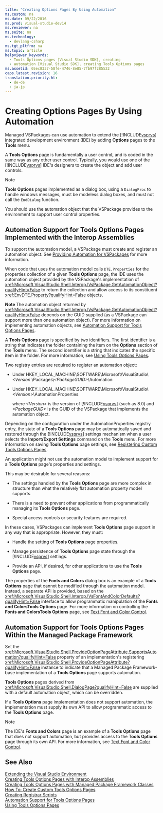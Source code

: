 ```yaml
---
title: "Creating Options Pages By Using Automation"
ms.custom: na
ms.date: 09/22/2016
ms.prod: visual-studio-dev14
ms.reviewer: na
ms.suite: na
ms.technology: 
  - devlang-csharp
ms.tgt_pltfrm: na
ms.topic: article
helpviewer_keywords: 
  - Tools Options pages [Visual Studio SDK], creating
  - automation [Visual Studio SDK], creating Tools Options pages
ms.assetid: 05ec0337-58fe-4746-8e85-7fb97f285522
caps.latest.revision: 16
translation.priority.ht: 
  - de-de
  - ja-jp
---
```

# Creating Options Pages By Using Automation
Managed VSPackages can use automation to extend the [!INCLUDE[vsprvs](../vs140/includes/vsprvs_md.md)] integrated development environment (IDE) by adding **Options** pages to the **Tools** menu.  
  
 A **Tools Options** page is fundamentally a user control, and is coded in the same way as any other user control. Typically, you would use one of the [!INCLUDE[vsprvs](../vs140/includes/vsprvs_md.md)] IDE's designers to create the object and add user controls.  
  
> [!NOTE]
>  **Tools Options** pages implemented as a dialog box, using a `DialogProc` to handle windows messages, must be modeless dialog boxes, and must not call the `EndDialog` function.  
  
 You should use the automation object that the VSPackage provides to the environment to support user control properties.  
  
## Automation Support for Tools Options Pages Implemented with the Interop Assemblies  
 To support the automation model, a VSPackage must create and register an automation object. See [Providing Automation for VSPackages](../vs140/providing-automation-for-vspackages.md) for more information.  
  
 When code that uses the automation model calls `DTE.Properties` for the properties collection of a given **Tools Options** page, the IDE uses the automation object provided by the VSPackage's implementation of <xref:Microsoft.VisualStudio.Shell.Interop.IVsPackage.GetAutomationObject?qualifyHint=False> to return the collection and allow access to its constituent <xref:EnvDTE.Property?qualifyHint=False> objects.  
  
 **Note** The automation object returned by <xref:Microsoft.VisualStudio.Shell.Interop.IVsPackage.GetAutomationObject?qualifyHint=False> depends on the GUID supplied (as a VSPackage can support more than one automation object). For more information on implementing automation objects, see [Automation Support for Tools Options Pages](../vs140/automation-support-for-options-pages.md).  
  
 A **Tools Options** page is specified by two identifiers. The first identifier is a string that indicates the folder containing the item on the **Options** section of the **Tools** menu. The second identifier is a string that indicates the specific item in the folder. For more information, see [Using Tools Options Pages](../vs140/using-options-pages.md).  
  
 Two registry entries are required to register an automation object:  
  
-   Under HKEY_LOCAL_MACHINE\SOFTWARE\Microsoft\VisualStudio\\*<Version* \Packages\\*<PackageGUID\>*\Automation  
  
-   Under HKEY_LOCAL_MACHINE\SOFTWARE\Microsoft\VisualStudio\\*<Version\>*\AutomationProperties  
  
     where *<Version\>* is the version of [!INCLUDE[vsprvs](../vs140/includes/vsprvs_md.md)] (such as 8.0) and *<PackageGUID\>* is the GUID of the VSPackage that implements the automation object.  
  
 Depending on the configuration under the AutomationProperties registry entry, the state of a **Tools Options** page may be automatically saved and restored through the [!INCLUDE[vsprvs](../vs140/includes/vsprvs_md.md)] settings mechanism when a user selects the **Import/Export Settings** command on the **Tools** menu. For more information on saving **Tools Options** page settings, see [Registering Custom Tools Options Pages](../vs140/registering-custom-options-pages.md).  
  
 An application might not use the automation model to implement support for a **Tools Options** page's properties and settings.  
  
 This may be desirable for several reasons:  
  
-   The settings handled by the **Tools Options** page are more complex in structure than what the relatively flat automation property model supports.  
  
-   There is a need to prevent other applications from programmatically managing its **Tools Options** page.  
  
-   Special access controls or security features are required.  
  
 In these cases, VSPackages can implement **Tools Options** page support in any way that is appropriate. However, they must:  
  
-   Handle the setting of **Tools Options** page properties.  
  
-   Manage persistence of **Tools Options** page state through the [!INCLUDE[vsprvs](../vs140/includes/vsprvs_md.md)] settings.  
  
-   Provide an API, if desired, for other applications to use the **Tools Options** page.  
  
 The properties of the **Fonts and Colors** dialog box is an example of a **Tools Options** page that cannot be modified through the automation model. Instead, a separate API is provided, based on the <xref:Microsoft.VisualStudio.Shell.Interop.IVsFontAndColorDefaults?qualifyHint=False> interface to allow programmatic manipulation of the **Fonts and ColorsTools Options** page. For more information on controlling the **Fonts and ColorsTools Options** page, see [Text Font and Color Control](../vs140/using-fonts-and-colors.md).  
  
## Automation Support for Tools Options Pages Within the Managed Package Framework  
 Set the <xref:Microsoft.VisualStudio.Shell.ProvideOptionPageAttribute.SupportsAutomation?qualifyHint=False> property of an implementation's registering <xref:Microsoft.VisualStudio.Shell.ProvideOptionPageAttribute?qualifyHint=False> instance to indicate that a Managed Package Framework-base implementation of a **Tools Options** page supports automation.  
  
 **Tools Options** pages derived from <xref:Microsoft.VisualStudio.Shell.DialogPage?qualifyHint=False> are supplied with a default automation object, which can be overridden.  
  
 If a **Tools Options** page implementation does not support automation, the implementation must supply its own API to allow programmatic access to the **Tools Options** page.  
  
> [!NOTE]
>  The IDE's **Fonts and Colors** page is an example of a **Tools Options** page that does not support automation, but provides access to the **Tools Options** page through its own API. For more information, see [Text Font and Color Control](../vs140/using-fonts-and-colors.md).  
  
## See Also  
 [Extending the Visual Studio Environment](assetId:///4173a963-7ac7-4966-9bb7-e28a9d9f6792)   
 [Creating Tools Options Pages with Interop Assemblies](../vs140/creating-options-pages-by-using-interop-assemblies.md)   
 [Creating Tools Options Pages with Managed Package Framework Classes](../vs140/creating-options-pages.md)   
 [How To: Create Custom Tools Options Pages](assetId:///850b7335-2677-40d7-8604-27fcab93a589)   
 [Creating Registrar Scripts](../vs140/creating-registrar-scripts.md)   
 [Automation Support for Tools Options Pages](../vs140/automation-support-for-options-pages.md)   
 [Using Tools Options Pages](../vs140/using-options-pages.md)